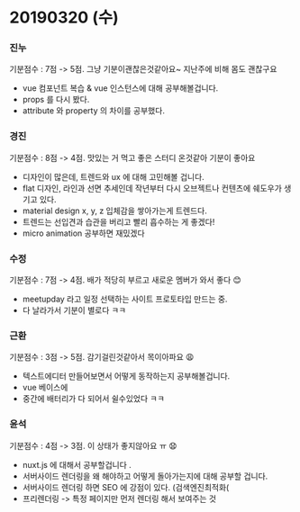 # 20190320 (수)

### 진누
기분점수 : 7점 -> 5점. 그냥 기분이괜찮은것같아요~ 지난주에 비해 몸도 괜찮구요
- vue 컴포넌트 복습 & vue 인스턴스에 대해 공부해볼겁니다.
- props 를 다시 봤다.
- attribute 와 property 의 차이를 공부했다.

### 경진
기분점수 : 8점 -> 4점. 맛있는 거 먹고 좋은 스터디 온것같아 기분이 좋아요
- 디자인이 많은데, 트렌드와 ux 에 대해 고민해볼 겁니다.
- flat 디자인, 라인과 선면 추세인데 작년부터 다시 오브젝트나 컨텐츠에 쉐도우가 생기고 있다.
- material design x, y, z 입체감을 쌓아가는게 트렌드다.
- 트렌드는 선입견과 습관을 버리고 빨리 흡수하는 게 좋겠다!
- micro animation 공부하면 재밌겠다

### 수정
기분점수 : 7점 -> 4점. 배가 적당히 부르고 새로운 멤버가 와서 좋다 😊
- meetupday 라고 일정 선택하는 사이트 프로토타입 만드는 중.
- 다 날라가서 기분이 별로다 ㅋㅋ

### 근환
기분점수 : 3점 -> 5점. 감기걸린것같아서 목이아파요 :weary:
- 텍스트에디터 만들어보면서 어떻게 동작하는지 공부해볼겁니다.
- vue 베이스에
- 중간에 배터리가 다 되어서 쉴수있었다 ㅋㅋ

### 윤석
기분점수 : 4점 -> 3점. 이 상태가 좋지않아요 ㅠ :anguished:
- nuxt.js 에 대해서 공부할겁니다 . 
- 서버사이드 렌더링을 왜 해야하고 어떻게 돌아가는지에 대해 공부할 겁니다.
- 서버사이드 렌더링 하면 SEO 에 강점이 있다. (검색엔진최적화(
- 프리렌더링 -> 특정 페이지만 먼저 렌더링 해서 보여주는 것
